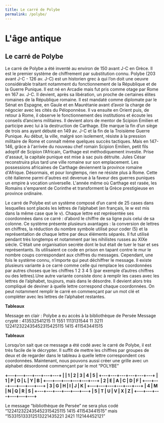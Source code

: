 ```yaml
---
title: Le carré de Polybe
permalink: /polybe/
---
```


# L'âge antique

## Le carré de Polybe

Le carré de Polybe a été inventé au environ de 150 avant J-C en Grèce. Il est le premier système de chiffrement par substitution connu. Polybe (203 avant J-C - 126 av. J-C) est un historien grec à qui l’on doit une oeuvre considérable traitant notamment du fonctionnement de la République et de la Guerre Punique. Il est né en Arcadie mais fut pris comme otage par Rome en 167 av. J-C. Il devient, après sa libération, un proche de certaines élites romaines de la République romaine. Il est mandaté comme diplomate par le Sénat en Espagne, en Gaule et en Maurétanie avant d’avoir la charge de négocier avec les cités du Péloponnèse. Il va ensuite en Orient puis, de retour à Rome, il observe le fonctionnement des institutions et écoute les conseils d’anciens militaires. Il devient alors de mentor de Scipion Emilien et participe avec lui à la destruction de Carthage. Elle marque la fin d’un siège de trois ans ayant débuté en 149 av. J-C et la fin de la Troisième Guerre Punique. Au début, la ville, malgré son isolement, résiste à la pression militaire de Rome et connaît même quelques succès tactiques. Mais en 147-146, grâce à l'arrivée du nouveau chef romain Scipion Emilien, petit fils adoptif de Scipion l’Africain, Carthage est méthodiquement investie. Prise d'assaut, la capitale punique est mise à sac puis détruite. Jules César reconstruira plus tard une ville
romaine sur son emplacement. Les possessions africaines de Carthage deviennent la province romaine d'Afrique. Désormais, et pour longtemps, rien ne résiste plus à Rome. Cette cité italienne parmi d'autres est devenue à la faveur des guerres puniques un empire à vocation universelle. L'année même où Carthage est rasée, les Romains s'emparent de Corinthe et transforment la Grèce prestigieuse en province ordinaire.


Le carré de Polybe est un système composé d’un carré de 25 cases dans lesquelles sont placés les lettres de l’alphabet (en français, le w est mis dans la même case que le v). Chaque lettre est représentée ses coordonnées dans ce carré : d’abord le chiffre de sa ligne puis celui de sa colonne. Ce système présente plusieurs avantages : la conversion de lettres en chiffres, la réduction du nombre symbole utilisé pour coder (5) et la représentation de chaque lettre par deux éléments séparés. Il fut utilisé pendant très longtemps et notamment par les nihilistes russes au XIXe siècle. C’était une organisation secrète dont le but était de tuer le tsar et ses représentants. Ils utilisaient ce code en prison en tapant contre le mur le nombre coups correspondant aux chiffres du messages. Cependant, une fois le système connu, n’importe qui peut déchiffrer le message. Il existe plusieurs variante à ce carré comme celle qui remplace les coordonnées par autres choses que les chiffres 1 2 3 4 5 (par exemple d’autres chiffres ou des lettres).Une autre variante consiste donc à remplir les cases avec les lettres de l’alphabet, toujours, mais dans le désordre. Il devient alors très compliqué de deviner à quelle lettre correspond chaque coordonnées. On peut notamment remplir le carré en commençant par un mot clé et compléter avec les lettres de l’alphabet restantes.

**Tableaux**

Message en clair : Polybe a eu accès à la bibliothèque de Persée
Message crypté : 413532541215 11 1551 1113131544 11 3211 122412322435452315425115 1415 411543441515 

**Tableaux**

Lorsqu’on sait que ce message a été codé avec le carré de Polybe, il est très facile de le décrypter. Il suffit de mettre les chiffres par groupes de deux et de regarder dans le tableau à quelle lettre correspondent ces coordonnées.
Maintenant, nous pouvons aussi créer une grille avec un alphabet désordonné commençant par le mot “POLYBE”

**+---+---+---+---+---+---+
|   | 1 | 2 | 3 | 4 | 5 |
+---+---+---+---+---+---+
| 1 | P | O | L | Y | B |
+---+---+---+---+---+---+
| 2 | E | A | C | D | F |
+---+---+---+---+---+---+
| 3 | G | H | I | J | K |
+---+---+---+---+---+---+
| 4 | M | N | Q | R | S |
+---+---+---+---+---+---+
| 5 | T | U | V | X | Z |
+---+---+---+---+---+---+**

Le message “bibliothèque de Persée” ne sera plus codé “122412322435452315425115 1415 411543441515” mais “153315133312513221435221 2421 112144452121”
